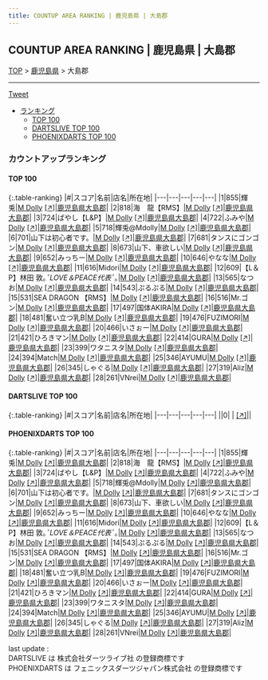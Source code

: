 ```yaml
---
title: COUNTUP AREA RANKING | 鹿児島県 | 大島郡
---
```

## COUNTUP AREA RANKING | 鹿児島県 | 大島郡

[TOP](/darts/rank/) > [鹿児島県](/darts/rank/鹿児島県/) > 大島郡

___

<a href="https://twitter.com/share?ref_src=twsrc%5Etfw" data-text="COUNTUP AREA RANKING | 鹿児島県大島郡" class="twitter-share-button" data-hashtags="DARTSLIVE,PHOENIXDARTS,darts,ダーツ" data-show-count="false">Tweet</a>

* [ランキング](#カウントアップランキング)
    * [TOP 100](#top-100)
    * [DARTSLIVE TOP 100](#dartslive-top-100)
    * [PHOENIXDARTS TOP 100](#phoenixdarts-top-100)

### カウントアップランキング

#### TOP 100



{:.table-ranking}
|#|スコア|名前|店名|所在地|
|---|---|---|---|---|
|1|855|<span class="rank-name-pd">輝兎</span>|<a href="/darts/rank/shops/87857.html">M Dolly</a> <a href="https://vs.phoenixdarts.com/jp/shop/shopDetailInfo/s_87857?s_seq=87857">[↗]</a>|<a href="/darts/rank/鹿児島県/大島郡">鹿児島県大島郡</a>|
|2|818|<span class="rank-name-pd">海　龍【RMS】</span>|<a href="/darts/rank/shops/87857.html">M Dolly</a> <a href="https://vs.phoenixdarts.com/jp/shop/shopDetailInfo/s_87857?s_seq=87857">[↗]</a>|<a href="/darts/rank/鹿児島県/大島郡">鹿児島県大島郡</a>|
|3|724|<span class="rank-name-pd">ばやし【L&amp;P】</span>|<a href="/darts/rank/shops/87857.html">M Dolly</a> <a href="https://vs.phoenixdarts.com/jp/shop/shopDetailInfo/s_87857?s_seq=87857">[↗]</a>|<a href="/darts/rank/鹿児島県/大島郡">鹿児島県大島郡</a>|
|4|722|<span class="rank-name-pd">ふみや</span>|<a href="/darts/rank/shops/87857.html">M Dolly</a> <a href="https://vs.phoenixdarts.com/jp/shop/shopDetailInfo/s_87857?s_seq=87857">[↗]</a>|<a href="/darts/rank/鹿児島県/大島郡">鹿児島県大島郡</a>|
|5|718|<span class="rank-name-pd">輝兎@Mdolly</span>|<a href="/darts/rank/shops/87857.html">M Dolly</a> <a href="https://vs.phoenixdarts.com/jp/shop/shopDetailInfo/s_87857?s_seq=87857">[↗]</a>|<a href="/darts/rank/鹿児島県/大島郡">鹿児島県大島郡</a>|
|6|701|<span class="rank-name-pd">山下は初心者です。</span>|<a href="/darts/rank/shops/87857.html">M Dolly</a> <a href="https://vs.phoenixdarts.com/jp/shop/shopDetailInfo/s_87857?s_seq=87857">[↗]</a>|<a href="/darts/rank/鹿児島県/大島郡">鹿児島県大島郡</a>|
|7|681|<span class="rank-name-pd">タンスにゴンゴン</span>|<a href="/darts/rank/shops/87857.html">M Dolly</a> <a href="https://vs.phoenixdarts.com/jp/shop/shopDetailInfo/s_87857?s_seq=87857">[↗]</a>|<a href="/darts/rank/鹿児島県/大島郡">鹿児島県大島郡</a>|
|8|673|<span class="rank-name-pd">山下、車欲しい</span>|<a href="/darts/rank/shops/87857.html">M Dolly</a> <a href="https://vs.phoenixdarts.com/jp/shop/shopDetailInfo/s_87857?s_seq=87857">[↗]</a>|<a href="/darts/rank/鹿児島県/大島郡">鹿児島県大島郡</a>|
|9|652|<span class="rank-name-pd">みっちー</span>|<a href="/darts/rank/shops/87857.html">M Dolly</a> <a href="https://vs.phoenixdarts.com/jp/shop/shopDetailInfo/s_87857?s_seq=87857">[↗]</a>|<a href="/darts/rank/鹿児島県/大島郡">鹿児島県大島郡</a>|
|10|646|<span class="rank-name-pd">やなな</span>|<a href="/darts/rank/shops/87857.html">M Dolly</a> <a href="https://vs.phoenixdarts.com/jp/shop/shopDetailInfo/s_87857?s_seq=87857">[↗]</a>|<a href="/darts/rank/鹿児島県/大島郡">鹿児島県大島郡</a>|
|11|616|<span class="rank-name-pd">Midori</span>|<a href="/darts/rank/shops/87857.html">M Dolly</a> <a href="https://vs.phoenixdarts.com/jp/shop/shopDetailInfo/s_87857?s_seq=87857">[↗]</a>|<a href="/darts/rank/鹿児島県/大島郡">鹿児島県大島郡</a>|
|12|609|<span class="rank-name-pd">【L＆P】林田 敦｡*ﾟLOVE＆PEACE代表ﾟ*｡</span>|<a href="/darts/rank/shops/87857.html">M Dolly</a> <a href="https://vs.phoenixdarts.com/jp/shop/shopDetailInfo/s_87857?s_seq=87857">[↗]</a>|<a href="/darts/rank/鹿児島県/大島郡">鹿児島県大島郡</a>|
|13|565|<span class="rank-name-pd">なつお</span>|<a href="/darts/rank/shops/87857.html">M Dolly</a> <a href="https://vs.phoenixdarts.com/jp/shop/shopDetailInfo/s_87857?s_seq=87857">[↗]</a>|<a href="/darts/rank/鹿児島県/大島郡">鹿児島県大島郡</a>|
|14|543|<span class="rank-name-pd">ぷるぷる</span>|<a href="/darts/rank/shops/87857.html">M Dolly</a> <a href="https://vs.phoenixdarts.com/jp/shop/shopDetailInfo/s_87857?s_seq=87857">[↗]</a>|<a href="/darts/rank/鹿児島県/大島郡">鹿児島県大島郡</a>|
|15|531|<span class="rank-name-pd">SEA DRAGON 【RMS】</span>|<a href="/darts/rank/shops/87857.html">M Dolly</a> <a href="https://vs.phoenixdarts.com/jp/shop/shopDetailInfo/s_87857?s_seq=87857">[↗]</a>|<a href="/darts/rank/鹿児島県/大島郡">鹿児島県大島郡</a>|
|16|516|<span class="rank-name-pd">Mr.ゴン</span>|<a href="/darts/rank/shops/87857.html">M Dolly</a> <a href="https://vs.phoenixdarts.com/jp/shop/shopDetailInfo/s_87857?s_seq=87857">[↗]</a>|<a href="/darts/rank/鹿児島県/大島郡">鹿児島県大島郡</a>|
|17|497|<span class="rank-name-pd">国体AKIRA</span>|<a href="/darts/rank/shops/87857.html">M Dolly</a> <a href="https://vs.phoenixdarts.com/jp/shop/shopDetailInfo/s_87857?s_seq=87857">[↗]</a>|<a href="/darts/rank/鹿児島県/大島郡">鹿児島県大島郡</a>|
|18|481|<span class="rank-name-pd">奮い立つ乳B</span>|<a href="/darts/rank/shops/87857.html">M Dolly</a> <a href="https://vs.phoenixdarts.com/jp/shop/shopDetailInfo/s_87857?s_seq=87857">[↗]</a>|<a href="/darts/rank/鹿児島県/大島郡">鹿児島県大島郡</a>|
|19|476|<span class="rank-name-pd">FUZIMORI</span>|<a href="/darts/rank/shops/87857.html">M Dolly</a> <a href="https://vs.phoenixdarts.com/jp/shop/shopDetailInfo/s_87857?s_seq=87857">[↗]</a>|<a href="/darts/rank/鹿児島県/大島郡">鹿児島県大島郡</a>|
|20|466|<span class="rank-name-pd">いさぉー</span>|<a href="/darts/rank/shops/87857.html">M Dolly</a> <a href="https://vs.phoenixdarts.com/jp/shop/shopDetailInfo/s_87857?s_seq=87857">[↗]</a>|<a href="/darts/rank/鹿児島県/大島郡">鹿児島県大島郡</a>|
|21|421|<span class="rank-name-pd">ひろきマン</span>|<a href="/darts/rank/shops/87857.html">M Dolly</a> <a href="https://vs.phoenixdarts.com/jp/shop/shopDetailInfo/s_87857?s_seq=87857">[↗]</a>|<a href="/darts/rank/鹿児島県/大島郡">鹿児島県大島郡</a>|
|22|414|<span class="rank-name-pd">GURA</span>|<a href="/darts/rank/shops/87857.html">M Dolly</a> <a href="https://vs.phoenixdarts.com/jp/shop/shopDetailInfo/s_87857?s_seq=87857">[↗]</a>|<a href="/darts/rank/鹿児島県/大島郡">鹿児島県大島郡</a>|
|23|399|<span class="rank-name-pd">ワタニスタ</span>|<a href="/darts/rank/shops/87857.html">M Dolly</a> <a href="https://vs.phoenixdarts.com/jp/shop/shopDetailInfo/s_87857?s_seq=87857">[↗]</a>|<a href="/darts/rank/鹿児島県/大島郡">鹿児島県大島郡</a>|
|24|394|<span class="rank-name-pd">Match</span>|<a href="/darts/rank/shops/87857.html">M Dolly</a> <a href="https://vs.phoenixdarts.com/jp/shop/shopDetailInfo/s_87857?s_seq=87857">[↗]</a>|<a href="/darts/rank/鹿児島県/大島郡">鹿児島県大島郡</a>|
|25|346|<span class="rank-name-pd">AYUMU</span>|<a href="/darts/rank/shops/87857.html">M Dolly</a> <a href="https://vs.phoenixdarts.com/jp/shop/shopDetailInfo/s_87857?s_seq=87857">[↗]</a>|<a href="/darts/rank/鹿児島県/大島郡">鹿児島県大島郡</a>|
|26|345|<span class="rank-name-pd">しゃぐる</span>|<a href="/darts/rank/shops/87857.html">M Dolly</a> <a href="https://vs.phoenixdarts.com/jp/shop/shopDetailInfo/s_87857?s_seq=87857">[↗]</a>|<a href="/darts/rank/鹿児島県/大島郡">鹿児島県大島郡</a>|
|27|319|<span class="rank-name-pd">Aliz</span>|<a href="/darts/rank/shops/87857.html">M Dolly</a> <a href="https://vs.phoenixdarts.com/jp/shop/shopDetailInfo/s_87857?s_seq=87857">[↗]</a>|<a href="/darts/rank/鹿児島県/大島郡">鹿児島県大島郡</a>|
|28|261|<span class="rank-name-pd">VNrei</span>|<a href="/darts/rank/shops/87857.html">M Dolly</a> <a href="https://vs.phoenixdarts.com/jp/shop/shopDetailInfo/s_87857?s_seq=87857">[↗]</a>|<a href="/darts/rank/鹿児島県/大島郡">鹿児島県大島郡</a>|


#### DARTSLIVE TOP 100



{:.table-ranking}
|#|スコア|名前|店名|所在地|
|---|---|---|---|---|
||0|<span class="rank-name-dl"> </span>|<a href="/darts/rank/shops/.html"></a> <a href="">[↗]</a>|<a href="/darts/rank//"></a>|


#### PHOENIXDARTS TOP 100



{:.table-ranking}
|#|スコア|名前|店名|所在地|
|---|---|---|---|---|
|1|855|<span class="rank-name-pd">輝兎</span>|<a href="/darts/rank/shops/87857.html">M Dolly</a> <a href="https://vs.phoenixdarts.com/jp/shop/shopDetailInfo/s_87857?s_seq=87857">[↗]</a>|<a href="/darts/rank/鹿児島県/大島郡">鹿児島県大島郡</a>|
|2|818|<span class="rank-name-pd">海　龍【RMS】</span>|<a href="/darts/rank/shops/87857.html">M Dolly</a> <a href="https://vs.phoenixdarts.com/jp/shop/shopDetailInfo/s_87857?s_seq=87857">[↗]</a>|<a href="/darts/rank/鹿児島県/大島郡">鹿児島県大島郡</a>|
|3|724|<span class="rank-name-pd">ばやし【L&amp;P】</span>|<a href="/darts/rank/shops/87857.html">M Dolly</a> <a href="https://vs.phoenixdarts.com/jp/shop/shopDetailInfo/s_87857?s_seq=87857">[↗]</a>|<a href="/darts/rank/鹿児島県/大島郡">鹿児島県大島郡</a>|
|4|722|<span class="rank-name-pd">ふみや</span>|<a href="/darts/rank/shops/87857.html">M Dolly</a> <a href="https://vs.phoenixdarts.com/jp/shop/shopDetailInfo/s_87857?s_seq=87857">[↗]</a>|<a href="/darts/rank/鹿児島県/大島郡">鹿児島県大島郡</a>|
|5|718|<span class="rank-name-pd">輝兎@Mdolly</span>|<a href="/darts/rank/shops/87857.html">M Dolly</a> <a href="https://vs.phoenixdarts.com/jp/shop/shopDetailInfo/s_87857?s_seq=87857">[↗]</a>|<a href="/darts/rank/鹿児島県/大島郡">鹿児島県大島郡</a>|
|6|701|<span class="rank-name-pd">山下は初心者です。</span>|<a href="/darts/rank/shops/87857.html">M Dolly</a> <a href="https://vs.phoenixdarts.com/jp/shop/shopDetailInfo/s_87857?s_seq=87857">[↗]</a>|<a href="/darts/rank/鹿児島県/大島郡">鹿児島県大島郡</a>|
|7|681|<span class="rank-name-pd">タンスにゴンゴン</span>|<a href="/darts/rank/shops/87857.html">M Dolly</a> <a href="https://vs.phoenixdarts.com/jp/shop/shopDetailInfo/s_87857?s_seq=87857">[↗]</a>|<a href="/darts/rank/鹿児島県/大島郡">鹿児島県大島郡</a>|
|8|673|<span class="rank-name-pd">山下、車欲しい</span>|<a href="/darts/rank/shops/87857.html">M Dolly</a> <a href="https://vs.phoenixdarts.com/jp/shop/shopDetailInfo/s_87857?s_seq=87857">[↗]</a>|<a href="/darts/rank/鹿児島県/大島郡">鹿児島県大島郡</a>|
|9|652|<span class="rank-name-pd">みっちー</span>|<a href="/darts/rank/shops/87857.html">M Dolly</a> <a href="https://vs.phoenixdarts.com/jp/shop/shopDetailInfo/s_87857?s_seq=87857">[↗]</a>|<a href="/darts/rank/鹿児島県/大島郡">鹿児島県大島郡</a>|
|10|646|<span class="rank-name-pd">やなな</span>|<a href="/darts/rank/shops/87857.html">M Dolly</a> <a href="https://vs.phoenixdarts.com/jp/shop/shopDetailInfo/s_87857?s_seq=87857">[↗]</a>|<a href="/darts/rank/鹿児島県/大島郡">鹿児島県大島郡</a>|
|11|616|<span class="rank-name-pd">Midori</span>|<a href="/darts/rank/shops/87857.html">M Dolly</a> <a href="https://vs.phoenixdarts.com/jp/shop/shopDetailInfo/s_87857?s_seq=87857">[↗]</a>|<a href="/darts/rank/鹿児島県/大島郡">鹿児島県大島郡</a>|
|12|609|<span class="rank-name-pd">【L＆P】林田 敦｡*ﾟLOVE＆PEACE代表ﾟ*｡</span>|<a href="/darts/rank/shops/87857.html">M Dolly</a> <a href="https://vs.phoenixdarts.com/jp/shop/shopDetailInfo/s_87857?s_seq=87857">[↗]</a>|<a href="/darts/rank/鹿児島県/大島郡">鹿児島県大島郡</a>|
|13|565|<span class="rank-name-pd">なつお</span>|<a href="/darts/rank/shops/87857.html">M Dolly</a> <a href="https://vs.phoenixdarts.com/jp/shop/shopDetailInfo/s_87857?s_seq=87857">[↗]</a>|<a href="/darts/rank/鹿児島県/大島郡">鹿児島県大島郡</a>|
|14|543|<span class="rank-name-pd">ぷるぷる</span>|<a href="/darts/rank/shops/87857.html">M Dolly</a> <a href="https://vs.phoenixdarts.com/jp/shop/shopDetailInfo/s_87857?s_seq=87857">[↗]</a>|<a href="/darts/rank/鹿児島県/大島郡">鹿児島県大島郡</a>|
|15|531|<span class="rank-name-pd">SEA DRAGON 【RMS】</span>|<a href="/darts/rank/shops/87857.html">M Dolly</a> <a href="https://vs.phoenixdarts.com/jp/shop/shopDetailInfo/s_87857?s_seq=87857">[↗]</a>|<a href="/darts/rank/鹿児島県/大島郡">鹿児島県大島郡</a>|
|16|516|<span class="rank-name-pd">Mr.ゴン</span>|<a href="/darts/rank/shops/87857.html">M Dolly</a> <a href="https://vs.phoenixdarts.com/jp/shop/shopDetailInfo/s_87857?s_seq=87857">[↗]</a>|<a href="/darts/rank/鹿児島県/大島郡">鹿児島県大島郡</a>|
|17|497|<span class="rank-name-pd">国体AKIRA</span>|<a href="/darts/rank/shops/87857.html">M Dolly</a> <a href="https://vs.phoenixdarts.com/jp/shop/shopDetailInfo/s_87857?s_seq=87857">[↗]</a>|<a href="/darts/rank/鹿児島県/大島郡">鹿児島県大島郡</a>|
|18|481|<span class="rank-name-pd">奮い立つ乳B</span>|<a href="/darts/rank/shops/87857.html">M Dolly</a> <a href="https://vs.phoenixdarts.com/jp/shop/shopDetailInfo/s_87857?s_seq=87857">[↗]</a>|<a href="/darts/rank/鹿児島県/大島郡">鹿児島県大島郡</a>|
|19|476|<span class="rank-name-pd">FUZIMORI</span>|<a href="/darts/rank/shops/87857.html">M Dolly</a> <a href="https://vs.phoenixdarts.com/jp/shop/shopDetailInfo/s_87857?s_seq=87857">[↗]</a>|<a href="/darts/rank/鹿児島県/大島郡">鹿児島県大島郡</a>|
|20|466|<span class="rank-name-pd">いさぉー</span>|<a href="/darts/rank/shops/87857.html">M Dolly</a> <a href="https://vs.phoenixdarts.com/jp/shop/shopDetailInfo/s_87857?s_seq=87857">[↗]</a>|<a href="/darts/rank/鹿児島県/大島郡">鹿児島県大島郡</a>|
|21|421|<span class="rank-name-pd">ひろきマン</span>|<a href="/darts/rank/shops/87857.html">M Dolly</a> <a href="https://vs.phoenixdarts.com/jp/shop/shopDetailInfo/s_87857?s_seq=87857">[↗]</a>|<a href="/darts/rank/鹿児島県/大島郡">鹿児島県大島郡</a>|
|22|414|<span class="rank-name-pd">GURA</span>|<a href="/darts/rank/shops/87857.html">M Dolly</a> <a href="https://vs.phoenixdarts.com/jp/shop/shopDetailInfo/s_87857?s_seq=87857">[↗]</a>|<a href="/darts/rank/鹿児島県/大島郡">鹿児島県大島郡</a>|
|23|399|<span class="rank-name-pd">ワタニスタ</span>|<a href="/darts/rank/shops/87857.html">M Dolly</a> <a href="https://vs.phoenixdarts.com/jp/shop/shopDetailInfo/s_87857?s_seq=87857">[↗]</a>|<a href="/darts/rank/鹿児島県/大島郡">鹿児島県大島郡</a>|
|24|394|<span class="rank-name-pd">Match</span>|<a href="/darts/rank/shops/87857.html">M Dolly</a> <a href="https://vs.phoenixdarts.com/jp/shop/shopDetailInfo/s_87857?s_seq=87857">[↗]</a>|<a href="/darts/rank/鹿児島県/大島郡">鹿児島県大島郡</a>|
|25|346|<span class="rank-name-pd">AYUMU</span>|<a href="/darts/rank/shops/87857.html">M Dolly</a> <a href="https://vs.phoenixdarts.com/jp/shop/shopDetailInfo/s_87857?s_seq=87857">[↗]</a>|<a href="/darts/rank/鹿児島県/大島郡">鹿児島県大島郡</a>|
|26|345|<span class="rank-name-pd">しゃぐる</span>|<a href="/darts/rank/shops/87857.html">M Dolly</a> <a href="https://vs.phoenixdarts.com/jp/shop/shopDetailInfo/s_87857?s_seq=87857">[↗]</a>|<a href="/darts/rank/鹿児島県/大島郡">鹿児島県大島郡</a>|
|27|319|<span class="rank-name-pd">Aliz</span>|<a href="/darts/rank/shops/87857.html">M Dolly</a> <a href="https://vs.phoenixdarts.com/jp/shop/shopDetailInfo/s_87857?s_seq=87857">[↗]</a>|<a href="/darts/rank/鹿児島県/大島郡">鹿児島県大島郡</a>|
|28|261|<span class="rank-name-pd">VNrei</span>|<a href="/darts/rank/shops/87857.html">M Dolly</a> <a href="https://vs.phoenixdarts.com/jp/shop/shopDetailInfo/s_87857?s_seq=87857">[↗]</a>|<a href="/darts/rank/鹿児島県/大島郡">鹿児島県大島郡</a>|


<div class="footer border-top border-gray-light mt-5 pt-3 text-right text-gray">
    last update : <span style="font-weight: italic" id="foot_last_modified"></span><br />
    DARTSLIVE は 株式会社ダーツライブ社 の登録商標です<br />
    PHOENIXDARTS は フェニックスダーツジャパン株式会社 の登録商標です<br />
</div>

<script src="https://cdnjs.cloudflare.com/ajax/libs/jquery.tablesorter/2.31.3/js/jquery.tablesorter.min.js" integrity="sha512-qzgd5cYSZcosqpzpn7zF2ZId8f/8CHmFKZ8j7mU4OUXTNRd5g+ZHBPsgKEwoqxCtdQvExE5LprwwPAgoicguNg==" crossorigin="anonymous" referrerpolicy="no-referrer"></script>
<link rel="stylesheet" href="https://cdnjs.cloudflare.com/ajax/libs/jquery.tablesorter/2.31.3/css/theme.default.min.css" integrity="sha512-wghhOJkjQX0Lh3NSWvNKeZ0ZpNn+SPVXX1Qyc9OCaogADktxrBiBdKGDoqVUOyhStvMBmJQ8ZdMHiR3wuEq8+w==" crossorigin="anonymous" referrerpolicy="no-referrer" />
<script>
$(function() {
    $(".table-ranking").tablesorter({sortList:[[0, 0]]});
    $("#foot_last_modified").text(formatDate(new Date(document.lastModified), 'yyyy-MM-dd HH:mm:ss'));
});
</script>

<script async src="https://platform.twitter.com/widgets.js" charset="utf-8"></script>